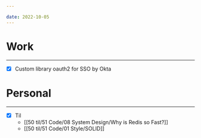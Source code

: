 ```yaml
---

date: 2022-10-05
---
```


# Work
---
- [x] Custom library oauth2 for SSO by Okta


# Personal
---
- [x] Til
	- [[50 til/51 Code/08 System Design/Why is Redis so Fast?]]
	- [[50 til/51 Code/01 Style/SOLID]]
